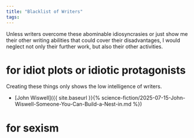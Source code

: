 ```yaml
---
title: "Blacklist of Writers"
tags:
---
```


Unless writers overcome these abominable idiosyncrasies or just show me their other writing abilities that could cover their disadvantages, I would neglect not only their further work, but also their other activities.

# for idiot plots or idiotic protagonists
Creating these things only shows the low intelligence of writers.

+ [John Wiswell]({{ site.baseurl }}{% science-fiction/2025-07-15-John-Wiswell-Someone-You-Can-Build-a-Nest-in.md %})

# for sexism 
